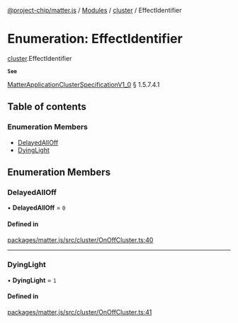 [@project-chip/matter.js](../README.md) / [Modules](../modules.md) / [cluster](../modules/cluster.md) / EffectIdentifier

# Enumeration: EffectIdentifier

[cluster](../modules/cluster.md).EffectIdentifier

**`See`**

[MatterApplicationClusterSpecificationV1_0](../interfaces/spec.MatterApplicationClusterSpecificationV1_0.md) § 1.5.7.4.1

## Table of contents

### Enumeration Members

- [DelayedAllOff](cluster.EffectIdentifier.md#delayedalloff)
- [DyingLight](cluster.EffectIdentifier.md#dyinglight)

## Enumeration Members

### DelayedAllOff

• **DelayedAllOff** = ``0``

#### Defined in

[packages/matter.js/src/cluster/OnOffCluster.ts:40](https://github.com/project-chip/matter.js/blob/5bdbf8d/packages/matter.js/src/cluster/OnOffCluster.ts#L40)

___

### DyingLight

• **DyingLight** = ``1``

#### Defined in

[packages/matter.js/src/cluster/OnOffCluster.ts:41](https://github.com/project-chip/matter.js/blob/5bdbf8d/packages/matter.js/src/cluster/OnOffCluster.ts#L41)
